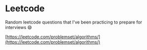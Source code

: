 # Leetcode

Random leetcode questions that I've been practicing to prepare for interviews :smile:

[https://leetcode.com/problemset/algorithms/](https://leetcode.com/problemset/algorithms/)

